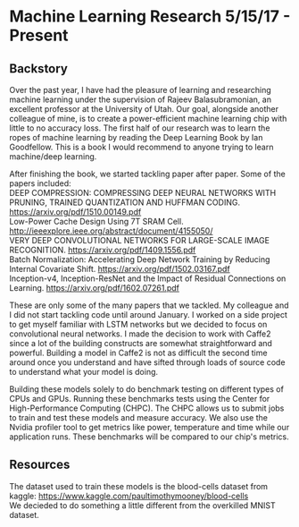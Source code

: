 # Machine Learning Research 5/15/17 - Present

## Backstory

Over the past year, I have had the pleasure of learning and researching machine learning under the supervision of Rajeev Balasubramonian, an excellent professor at the University of Utah. Our goal, alongside another colleague of mine, is to create a power-efficient machine learning chip with little to no accuracy loss. The first half of our research was to learn the ropes of machine learning by reading the Deep Learning Book by Ian Goodfellow. This is a book I would recommend to anyone trying to learn machine/deep learning.

After finishing the book, we started tackling paper after paper. Some of the papers included:  
DEEP COMPRESSION: COMPRESSING DEEP NEURAL NETWORKS WITH PRUNING, TRAINED QUANTIZATION AND HUFFMAN CODING. https://arxiv.org/pdf/1510.00149.pdf  
Low-Power Cache Design Using 7T SRAM Cell. http://ieeexplore.ieee.org/abstract/document/4155050/  
VERY DEEP CONVOLUTIONAL NETWORKS FOR LARGE-SCALE IMAGE RECOGNITION. https://arxiv.org/pdf/1409.1556.pdf  
Batch Normalization: Accelerating Deep Network Training by Reducing Internal Covariate Shift. https://arxiv.org/pdf/1502.03167.pdf  
Inception-v4, Inception-ResNet and the Impact of Residual Connections on Learning. https://arxiv.org/pdf/1602.07261.pdf  

These are only some of the many papers that we tackled. My colleague and I did not start tackling code until around January. I worked on a side project to get myself familiar with LSTM networks but we decided to focus on convolutional neural networks. I made the decision to work with Caffe2 since a lot of the building constructs are somewhat straightforward and powerful. Building a model in Caffe2 is not as difficult the second time around once you understand and have sifted through loads of source code to understand what your model is doing.

Building these models solely to do benchmark testing on different types of CPUs and GPUs. Running these benchmarks tests using the Center for High-Performance Computing (CHPC). The CHPC allows us to submit jobs to train and test these models and measure accuracy. We also use the Nvidia profiler tool to get metrics like power, temperature and time while our application runs. These benchmarks will be compared to our chip's metrics.

## Resources
The dataset used to train these models is the blood-cells dataset from kaggle: https://www.kaggle.com/paultimothymooney/blood-cells  
We decieded to do something a little different from the overkilled MNIST dataset.